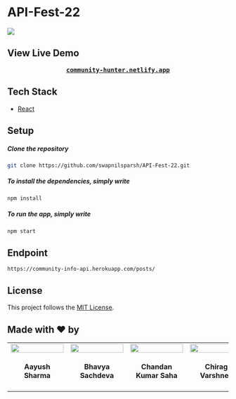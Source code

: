 # API-Fest-22

<img src="https://pbs.twimg.com/media/FJAeHI6XwAApSwE.jpg">

## View Live Demo
<pre><center><a href="https://community-hunter.netlify.app/"><b>community-hunter.netlify.app</b></a></center></pre>

## Tech Stack
- [React](https://reactjs.org/)

## Setup

  ##### Clone the repository
```bash
git clone https://github.com/swapnilsparsh/API-Fest-22.git
```

  ##### To install the dependencies, simply write
```bash
npm install
```

  ##### To run the app, simply write
```bash
npm start
```

## Endpoint
`https://community-info-api.herokuapp.com/posts/`

## License
This project follows the [MIT License](/LICENSE).

## Made with ♥ by

<table>
<tr>
<td align="center">
<a href="https://github.com/SuperAayush"><img src="https://avatars.githubusercontent.com/u/78820926?v=4" width=120px height=100% /></a>
<h4>Aayush Sharma</h4>
</td>

<td align="center">
<a href="https://github.com/bhavyastar"><img src="https://avatars.githubusercontent.com/u/84725791?v=4" width=120px height=100% /></a>
<h4>Bhavya Sachdeva</h4>
</td>

<td align="center">
<a href="https://github.com/chandankumar1307"><img src="https://avatars.githubusercontent.com/u/70543351?v=4" width=120px height=100% /></a>
<h4>Chandan Kumar Saha</h4>
</td>

<td align="center">
<a href="https://github.com/chirag0002"><img src="https://avatars.githubusercontent.com/u/87241050?v=4" width=120px height=100% /></a>
<h4>Chirag Varshney</h4>
</td>

<td align="center">
<a href="https://github.com/Jaideep2912"><img src="https://avatars.githubusercontent.com/u/90816300?v=4" width=120px height=100% /></a>
<h4>Jaideep Solania</h4>
</td>

<td align="center">
<a href="https://github.com/Kanika637"><img src="https://avatars.githubusercontent.com/u/84350895?v=4" width=120px height=100% /></a>
<h4>Kanika Gola</h4>
</td>
</tr>
</table>

